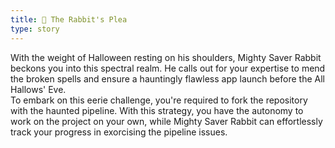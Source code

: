 ```yaml
---
title: 👻 The Rabbit's Plea
type: story
---
```


With the weight of Halloween resting on his shoulders, Mighty Saver Rabbit beckons you into this spectral realm. He calls out for your expertise to mend the broken spells and ensure a hauntingly flawless app launch before the All Hallows' Eve.
</br>
To embark on this eerie challenge, you're required to <span class="text-halloween-pumpkin font-bold">fork the repository</span> with the haunted pipeline. With this strategy, you have the autonomy to work on the project on your own, while Mighty Saver Rabbit can effortlessly track your progress in exorcising the pipeline issues.
